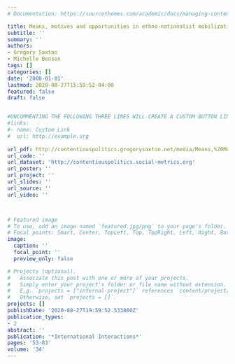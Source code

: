 ```yaml
---
# Documentation: https://sourcethemes.com/academic/docs/managing-content/

title: Means, motives and opportunities in ethno-nationalist mobilization
subtitle: ''
summary: ''
authors:
- Gregory Saxton
- Michelle Benson
tags: []
categories: []
date: '2008-01-01'
lastmod: 2020-08-27T15:59:52-04:00
featured: false
draft: false


#UNCOMMENTING THE FOLLOWING THREE LINES WILL CREATE A CUSTOM BUTTON LINK
#links:
#- name: Custom Link
#  url: http://example.org
  
url_pdf: http://contentiouspolitics.gregorysaxton.net/media/Means,%20Motives,%20and%20Opportunities.pdf
url_code: ''
url_dataset: 'http://contentiouspolitics.social-metrics.org'
url_poster: ''
url_project: ''
url_slides: ''
url_source: ''
url_video: ''



# Featured image
# To use, add an image named `featured.jpg/png` to your page's folder.
# Focal points: Smart, Center, TopLeft, Top, TopRight, Left, Right, BottomLeft, Bottom, BottomRight.
image:
  caption: ''
  focal_point: ''
  preview_only: false

# Projects (optional).
#   Associate this post with one or more of your projects.
#   Simply enter your project's folder or file name without extension.
#   E.g. `projects = ["internal-project"]` references `content/project/deep-learning/index.md`.
#   Otherwise, set `projects = []`.
projects: []
publishDate: '2020-08-27T19:59:52.533800Z'
publication_types:
- 2
abstract: ''
publication: '*International Interactions*'
pages: '53-83'
volume: '34'
---
```

